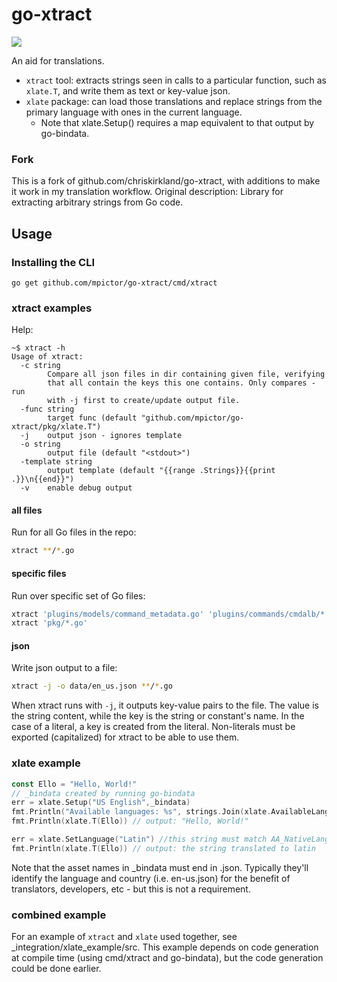 # go-xtract
<a href="https://travis-ci.com/mpictor/go-xtract.svg?branch=master" alt="build status">
  <img src="https://travis-ci.com/mpictor/go-xtract.svg?branch=master" /></a>

An aid for translations.
* `xtract` tool: extracts strings seen in calls to a particular function, such as `xlate.T`, and write them as text or key-value json.
* `xlate` package: can load those translations and replace strings from the primary language with ones in the current language.
  * Note that xlate.Setup() requires a map equivalent to that output by go-bindata.

### Fork

This is a fork of github.com/chriskirkland/go-xtract, with additions to make it work in my translation workflow. Original description:
Library for extracting arbitrary strings from Go code.


## Usage

### Installing the CLI
```
go get github.com/mpictor/go-xtract/cmd/xtract
```

### xtract examples
Help:
```console
~$ xtract -h
Usage of xtract:
  -c string
        Compare all json files in dir containing given file, verifying
        that all contain the keys this one contains. Only compares - run
        with -j first to create/update output file.
  -func string
        target func (default "github.com/mpictor/go-xtract/pkg/xlate.T")
  -j    output json - ignores template
  -o string
        output file (default "<stdout>")
  -template string
        output template (default "{{range .Strings}}{{print .}}\n{{end}}")
  -v    enable debug output

```

#### all files
Run for all Go files in the repo:
```sh
xtract **/*.go
```

#### specific files
Run over specific set of Go files:
```sh
xtract 'plugins/models/command_metadata.go' 'plugins/commands/cmdalb/*.go'
xtract 'pkg/*.go'
```

#### json
Write json output to a file:
```sh
xtract -j -o data/en_us.json **/*.go
```
When xtract runs with `-j`, it outputs key-value pairs to the file. The value is the string content, while the key is the string or constant's name. In the case of a literal, a key is created from the literal. Non-literals must be exported (capitalized) for xtract to be able to use them.

### xlate example
```go
const Ello = "Hello, World!"
// _bindata created by running go-bindata
err = xlate.Setup("US English",_bindata)
fmt.Println("Available languages: %s", strings.Join(xlate.AvailableLanguages,", ")
fmt.Println(xlate.T(Ello)) // output: "Hello, World!"

err = xlate.SetLanguage("Latin") //this string must match AA_NativeLangName in some *.json asset in _bindata
fmt.Println(xlate.T(Ello)) // output: the string translated to latin
```
Note that the asset names in _bindata must end in .json. Typically they'll identify the language and country (i.e. en-us.json) for the benefit of translators, developers, etc - but this is not a requirement.

### combined example

For an example of `xtract` and `xlate` used together, see _integration/xlate_example/src. This example depends on code generation at compile time (using cmd/xtract and go-bindata), but the code generation could be done earlier. 
